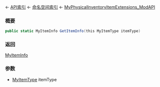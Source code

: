 ← [API索引](Api-Index) ← [命名空间索引](Namespace-Index) ← [MyPhysicalInventoryItemExtensions_ModAPI](VRage.Game.ModAPI.Ingame.MyPhysicalInventoryItemExtensions_ModAPI)

### 概要

```csharp
public static MyItemInfo GetItemInfo(this MyItemType itemType)
```

### 返回

[MyItemInfo](VRage.Game.ModAPI.Ingame.MyItemInfo)

### 参数

* [MyItemType](VRage.Game.ModAPI.Ingame.MyItemType) itemType
